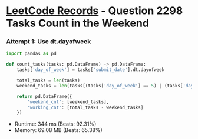 # [LeetCode Records](../../README.md) - Question 2298 Tasks Count in the Weekend

### Attempt 1: Use dt.dayofweek
```py
import pandas as pd

def count_tasks(tasks: pd.DataFrame) -> pd.DataFrame:
    tasks['day_of_week'] = tasks['submit_date'].dt.dayofweek

    total_tasks = len(tasks)
    weekend_tasks = len(tasks[(tasks['day_of_week'] == 5) | (tasks['day_of_week'] == 6)])

    return pd.DataFrame({
        'weekend_cnt': [weekend_tasks],
        'working_cnt': [total_tasks - weekend_tasks]
    })
```
- Runtime: 344 ms (Beats: 92.31%)
- Memory: 69.08 MB (Beats: 65.38%)

<br>
